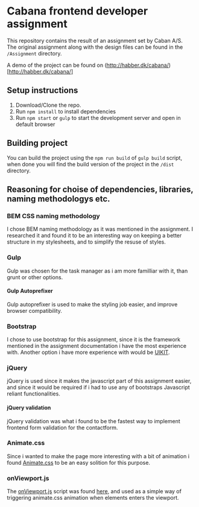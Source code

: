 # Cabana frontend developer assignment
This repository contains the result of an assignment set by Caban A/S.  
The original assignment along with the design files can be found in the `/Assignment` directory.  
  
A demo of the project can be found on (http://habber.dk/cabana/)[http://habber.dk/cabana/]

## Setup instructions

1. Download/Clone the repo. 
2. Run `npm install` to install dependencies
3. Run `npm start` or `gulp` to start the development server and open in default browser

## Building project

You can build the project using the `npm run build` of `gulp build` script, when done you will find the build version of the project in the `/dist` directory.

## Reasoning for choise of dependencies, libraries, naming methodologys etc.  

### BEM CSS naming methodology

I chose BEM naming methodology as it was mentioned in the assignment. I researched it and found it to be an interesting way on keeping a better structure in my stylesheets, and to simplify the resuse of styles. 

### Gulp

Gulp was chosen for the task manager as i am more familliar with it, than grunt or other options. 

#### Gulp Autoprefixer

Gulp autoprefixer is used to make the styling job easier, and improve browser compatibility.

### Bootstrap

I chose to use bootstrap for this assignment, since it is the framework mentioned in the assignment documentation i have the most experience with. Another option i have more experience with would be [UIKIT](https://getuikit.com).


### jQuery

jQuery is used since it makes the javascript part of this assignment easier, and since it would be required if i had to use any of bootstraps Javascript reliant functionalities. 

#### jQuery validation

jQuery validation was what i found to be the fastest way to implement frontend form validation for the contactform. 

### Animate.css

Since i wanted to make the page more interesting with a bit of animation i found [Animate.css](https://github.com/daneden/animate.css/) to be an easy solition for this purpose.

### onViewport.js

The [onViewport.js](https://github.com/Habberlabber/Cabana-Assignment/blob/master/src/scripts/vendor/onViewport.js) script was found [here](https://gist.github.com/eltonmesquita/bd803a21f27b12a58df1), and used as a simple way of triggering animate.css animation when elements enters the viewport.
